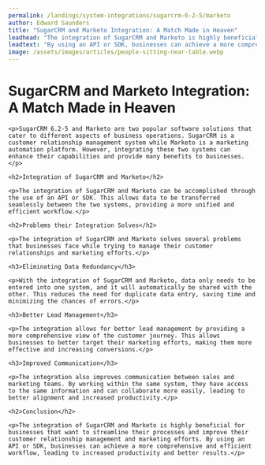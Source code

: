```yaml
---
permalink: /landings/system-integrations/sugarcrm-6-2-5/marketo
author: Edward Saunders
title: "SugarCRM and Marketo Integration: A Match Made in Heaven"
leadhead: "The integration of SugarCRM and Marketo is highly beneficial for businesses that want to streamline their processes and improve their customer relationship management and marketing efforts"
leadtext: "By using an API or SDK, businesses can achieve a more comprehensive and efficient workflow, leading to increased productivity and better results."
image: /assets/images/articles/people-sitting-near-table.webp
---
```

<div class="arttext">	<h1>SugarCRM and Marketo Integration: A Match Made in Heaven</h1>

	<p>SugarCRM 6.2-5 and Marketo are two popular software solutions that cater to different aspects of business operations. SugarCRM is a customer relationship management system while Marketo is a marketing automation platform. However, integrating these two systems can enhance their capabilities and provide many benefits to businesses.</p>

	<h2>Integration of SugarCRM and Marketo</h2>

	<p>The integration of SugarCRM and Marketo can be accomplished through the use of an API or SDK. This allows data to be transferred seamlessly between the two systems, providing a more unified and efficient workflow.</p>

	<h2>Problems their Integration Solves</h2>

	<p>The integration of SugarCRM and Marketo solves several problems that businesses face while trying to manage their customer relationships and marketing efforts.</p>

	<h3>Eliminating Data Redundancy</h3>

	<p>With the integration of SugarCRM and Marketo, data only needs to be entered into one system, and it will automatically be shared with the other. This reduces the need for duplicate data entry, saving time and minimizing the chances of errors.</p>

	<h3>Better Lead Management</h3>

	<p>The integration allows for better lead management by providing a more comprehensive view of the customer journey. This allows businesses to better target their marketing efforts, making them more effective and increasing conversions.</p>

	<h3>Improved Communication</h3>

	<p>The integration also improves communication between sales and marketing teams. By working within the same system, they have access to the same information and can collaborate more easily, leading to better alignment and increased productivity.</p>

	<h2>Conclusion</h2>

	<p>The integration of SugarCRM and Marketo is highly beneficial for businesses that want to streamline their processes and improve their customer relationship management and marketing efforts. By using an API or SDK, businesses can achieve a more comprehensive and efficient workflow, leading to increased productivity and better results.</p>

</div>